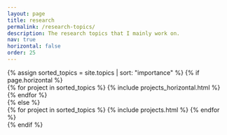 ```yaml
---
layout: page
title: research
permalink: /research-topics/
description: The research topics that I mainly work on.
nav: true
horizontal: false
order: 25
---
```

<div class="projects">
  {% assign sorted_topics = site.topics | sort: "importance" %}
  <!-- Generate cards for each project -->
  {% if page.horizontal %}
    <div class="container">
      <div class="row row-cols-2">
      {% for project in sorted_topics %}
        {% include projects_horizontal.html %}
      {% endfor %}
      </div>
    </div>
  {% else %}
    <div class="grid">
      {% for project in sorted_topics %}
        {% include projects.html %}
      {% endfor %}
    </div>
  {% endif %}
</div>
